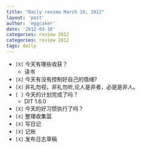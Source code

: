 ```yaml
---
title: "Daily review March 16, 2012" 
layout: 'post'
author: 'eggcaker'
date: '2012-03-16'
categories: review 2012
categories: review 2012
tags: daily
---
```



  * `[X]` 今天有哪些收获？ 
    * 读书 
  * `[X]` 今天有没有控制好自己的情绪? 
  * `[X]` 非礼勿视，非礼勿听,论人是非者，必是是非人。 
  * `[ ]` 今天的计划完成了吗？ 
    * DIT 1.6.0 
  * `[X]` 今天的好习惯执行了吗？ 
  * `[X]` 整理收集篮 
  * `[X]` 写日记 
  * `[X]` 记账 
  * `[X]` 发布日志草稿 

